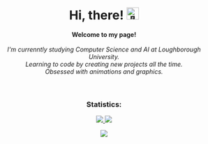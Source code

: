 <h1 align="center">Hi, there! <img src="https://github.com/wervlad/wervlad/assets/24524555/766d336d-b87d-44ba-807c-c51de2bc6b4d" width="28px" alt="👋"></h1>


<p align="center">
    <b>Welcome to my page!</b><br><br>
    <i>
        I'm currenntly studying Computer Science and AI at Loughborough University.<br>
        Learning to code by creating new projects all the time.<br>
        Obsessed with animations and graphics.<br>
    </i><br><br>
   
</p>








<h3 align="center">Statistics: </h3>
<p align="center">
 
  <a href="https://github.com/ykapf">
    <img src="https://github-readme-streak-stats.herokuapp.com/?user=ykapf&hide_border=true&card_width=338&theme=transparent" />
  </a>
  <a href="https://github.com/ykapf">
    <img src="http://github-profile-summary-cards.vercel.app/api/cards/stats?username=ykapf&theme=transparent" />
  </a>
 
</p>



<p align="center">
  <a href="https://github.com/ykapf">
    <img src="https://komarev.com/ghpvc/?username=ykapf&color=brightgreen" />
  </a>
</p>



<!--
**ykapf/ykapf** is a ✨ _special_ ✨ repository because its `README.md` (this file) appears on your GitHub profile.

Here are some ideas to get you started:

- 🔭 I’m currently working on ...
- 🌱 I’m currently learning ...
- 👯 I’m looking to collaborate on ...
- 🤔 I’m looking for help with ...
- 💬 Ask me about ...
- 📫 How to reach me: ...
- 😄 Pronouns: ...
- ⚡ Fun fact: ...
-->

